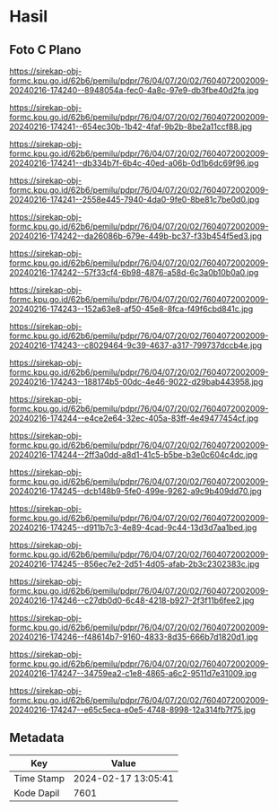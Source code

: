 # Hasil

## Foto C Plano

https://sirekap-obj-formc.kpu.go.id/62b6/pemilu/pdpr/76/04/07/20/02/7604072002009-20240216-174240--8948054a-fec0-4a8c-97e9-db3fbe40d2fa.jpg

https://sirekap-obj-formc.kpu.go.id/62b6/pemilu/pdpr/76/04/07/20/02/7604072002009-20240216-174241--654ec30b-1b42-4faf-9b2b-8be2a11ccf88.jpg

https://sirekap-obj-formc.kpu.go.id/62b6/pemilu/pdpr/76/04/07/20/02/7604072002009-20240216-174241--db334b7f-6b4c-40ed-a06b-0d1b6dc69f96.jpg

https://sirekap-obj-formc.kpu.go.id/62b6/pemilu/pdpr/76/04/07/20/02/7604072002009-20240216-174241--2558e445-7940-4da0-9fe0-8be81c7be0d0.jpg

https://sirekap-obj-formc.kpu.go.id/62b6/pemilu/pdpr/76/04/07/20/02/7604072002009-20240216-174242--da26086b-679e-449b-bc37-f33b454f5ed3.jpg

https://sirekap-obj-formc.kpu.go.id/62b6/pemilu/pdpr/76/04/07/20/02/7604072002009-20240216-174242--57f33cf4-6b98-4876-a58d-6c3a0b10b0a0.jpg

https://sirekap-obj-formc.kpu.go.id/62b6/pemilu/pdpr/76/04/07/20/02/7604072002009-20240216-174243--152a63e8-af50-45e8-8fca-f49f6cbd841c.jpg

https://sirekap-obj-formc.kpu.go.id/62b6/pemilu/pdpr/76/04/07/20/02/7604072002009-20240216-174243--c8029464-9c39-4637-a317-799737dccb4e.jpg

https://sirekap-obj-formc.kpu.go.id/62b6/pemilu/pdpr/76/04/07/20/02/7604072002009-20240216-174243--188174b5-00dc-4e46-9022-d29bab443958.jpg

https://sirekap-obj-formc.kpu.go.id/62b6/pemilu/pdpr/76/04/07/20/02/7604072002009-20240216-174244--e4ce2e64-32ec-405a-83ff-4e49477454cf.jpg

https://sirekap-obj-formc.kpu.go.id/62b6/pemilu/pdpr/76/04/07/20/02/7604072002009-20240216-174244--2ff3a0dd-a8d1-41c5-b5be-b3e0c604c4dc.jpg

https://sirekap-obj-formc.kpu.go.id/62b6/pemilu/pdpr/76/04/07/20/02/7604072002009-20240216-174245--dcb148b9-5fe0-499e-9262-a9c9b409dd70.jpg

https://sirekap-obj-formc.kpu.go.id/62b6/pemilu/pdpr/76/04/07/20/02/7604072002009-20240216-174245--d911b7c3-4e89-4cad-9c44-13d3d7aa1bed.jpg

https://sirekap-obj-formc.kpu.go.id/62b6/pemilu/pdpr/76/04/07/20/02/7604072002009-20240216-174245--856ec7e2-2d51-4d05-afab-2b3c2302383c.jpg

https://sirekap-obj-formc.kpu.go.id/62b6/pemilu/pdpr/76/04/07/20/02/7604072002009-20240216-174246--c27db0d0-6c48-4218-b927-2f3f11b6fee2.jpg

https://sirekap-obj-formc.kpu.go.id/62b6/pemilu/pdpr/76/04/07/20/02/7604072002009-20240216-174246--f48614b7-9160-4833-8d35-666b7d1820d1.jpg

https://sirekap-obj-formc.kpu.go.id/62b6/pemilu/pdpr/76/04/07/20/02/7604072002009-20240216-174247--34759ea2-c1e8-4865-a6c2-9511d7e31009.jpg

https://sirekap-obj-formc.kpu.go.id/62b6/pemilu/pdpr/76/04/07/20/02/7604072002009-20240216-174247--e65c5eca-e0e5-4748-8998-12a314fb7f75.jpg


## Metadata

| Key        | Value               |
| ---------- | ------------------- |
| Time Stamp | 2024-02-17 13:05:41 |
| Kode Dapil | 7601                |



